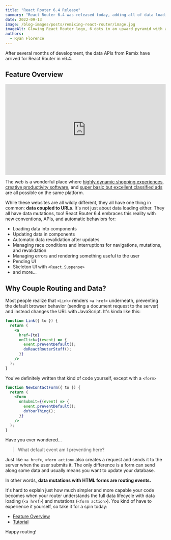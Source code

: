 ```yaml
---
title: "React Router 6.4 Release"
summary: "React Router 6.4 was released today, adding all of data loading, data mutation, pending navigation, and error handling APIs from Remix to every React Router app."
date: 2022-09-13
image: /blog-images/posts/remixing-react-router/image.jpg
imageAlt: Glowing React Router logo, 6 dots in an upward pyramid with a path of three from top to bottom connected.
authors:
  - Ryan Florence
---
```


After several months of development, the data APIs from Remix have arrived for React Router in v6.4.

## Feature Overview

<iframe style="width:100%;aspect-ratio:16/9;" src="https://www.youtube.com/embed/aX74DbFT5nI?rel=0" title="YouTube video player" frameborder="0" allow="accelerometer; autoplay; clipboard-write; encrypted-media; gyroscope; picture-in-picture" allowfullscreen></iframe>

The web is a wonderful place where [highly dynamic shopping experiences][tesla], [creative productivity software][figma], and [super basic but excellent classified ads][craigslist] are all possible on the same platform.

While these websites are all wildly different, they all have one thing in common: <b>data coupled to URLs</b>. It's not just about data loading either. They all have data mutations, too! React Router 6.4 embraces this reality with new conventions, APIs, and automatic behaviors for:

- Loading data into components
- Updating data in components
- Automatic data revalidation after updates
- Managing race conditions and interruptions for navigations, mutations, and revalidation
- Managing errors and rendering something useful to the user
- Pending UI
- Skeleton UI with `<React.Suspense>`
- and more...

## Why Couple Routing and Data?

Most people realize that `<Link>` renders `<a href>` underneath, preventing the default browser behavior (sending a document request to the server) and instead changes the URL with JavaScript. It's kinda like this:

```jsx
function Link({ to }) {
  return (
    <a
      href={to}
      onClick={(event) => {
        event.preventDefault();
        doReactRouterStuff();
      }}
    />
  );
}
```

You've definitely written that kind of code yourself, except with a `<form>`

```jsx
function NewContactForm({ to }) {
  return (
    <form
      onSubmit={(event) => {
        event.preventDefault();
        doYourThing();
      }}
    />
  );
}
```

Have you ever wondered...

> What default event am I preventing here?

Just like `<a href>`, `<form action>` also creates a request and sends it to the server when the user submits it. The only difference is a form can send along some data and usually means you want to update your database.

In other words, **data mutations with HTML forms are routing events.**

It's hard to explain just how much simpler and more capable your code becomes when your router understands the full data lifecycle with data loading (`<a href>`) and mutations (`<form action>`). You kind of have to experience it yourself, so take it for a spin today:

- [Feature Overview][featureoverview]
- [Tutorial][tutorial]

Happy routing!

[craigslist]: https://craigslist.com
[tesla]: https://www.tesla.com/model3/design
[figma]: https://figma.com
[remix]: /
[featureoverview]: https://reactrouter.com/en/main/start/overview
[tutorial]: https://reactrouter.com/en/main/start/tutorial
